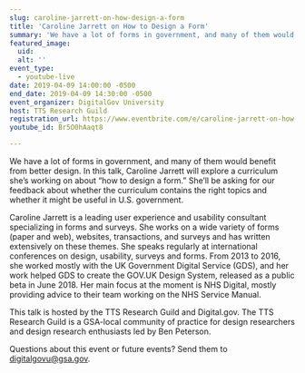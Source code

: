 ```yaml
---
slug: caroline-jarrett-on-how-design-a-form
title: 'Caroline Jarrett on How to Design a Form'
summary: 'We have a lot of forms in government, and many of them would benefit from better design&#46; In this talk, Caroline Jarrett will explore a curriculum she’s working on about “how to design a form&#46;” '
featured_image: 
  uid: 
  alt: ''
event_type: 
  - youtube-live
date: 2019-04-09 14:00:00 -0500
end_date: 2019-04-09 14:30:00 -0500
event_organizer: DigitalGov University
host: TTS Research Guild
registration_url: https://www.eventbrite.com/e/caroline-jarrett-on-how-to-design-a-better-form-registration-58448034645
youtube_id: Br5O0hAaqt8

---
```


We have a lot of forms in government, and many of them would benefit from better design. In this talk, Caroline Jarrett will explore a curriculum she’s working on about “how to design a form.” She’ll be asking for our feedback about whether the curriculum contains the right topics and whether it might be useful in U.S. government.

Caroline Jarrett is a leading user experience and usability consultant specializing in forms and surveys. She works on a wide variety of forms (paper and web), websites, transactions, and surveys and has written extensively on these themes. She speaks regularly at international conferences on design, usability, surveys and forms. From 2013 to 2016, she worked mostly with the UK Government Digital Service (GDS), and her work helped GDS to create the GOV.UK Design System, released as a public beta in June 2018. Her main focus at the moment is NHS Digital, mostly providing advice to their team working on the NHS Service Manual.

This talk is hosted by the TTS Research Guild and Digital.gov. The TTS Research Guild is a GSA-local community of practice for design researchers and design research enthusiasts led by Ben Peterson.

Questions about this event or future events? Send them to digitalgovu@gsa.gov.  
